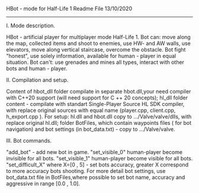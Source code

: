 HBot - mode for Half-Life 1
Readme File
13/10/2020

******************************************************
I.   Mode description.

HBot  -  artificial player for multiplayer mode Half-Life 1. 
Bot can: move along the map, collected items and shoot to enemies, use HW- and AW walls, use elevators, move along vertical staircase, overcome the obstacle. Bot fight "honest", use solely information, available for human - player in equal situation.
Bot can't: use grenades and mines all types, interact with other bots and human - player.

II.  Compilation and setup.

   Content of  hbot_dll folder  compilate in  separate  hbot.dll,your need compiler with C++20 support (will need support for C ++ 20 concepts);  hl_dll folder content  - compilate with standart Single-Player Source  HL SDK compiler, with replace original sources with equal name (player.cpp, client.cpp, h_export.cpp ).
   For setup: hl.dll and hbot.dll copy to   .../Valve/valve/dlls, with replace original hl.dll; folder  BotFiles, which contain waypoints files ( for bot navigation) and bot settings (in bot_data.txt) -  copy to  .../Valve/valve.

III. Bot commands.

"add_bot" -  add new bot in game.
"set_visible_0"  human-player become  invisible  for all bots. 
"set_visible_1"  human-player become  visible  for all bots. 
"set_difficult_X"  where X=[0 , 5] - set  bots accuracy, greater X correspond to more accuracy bots shooting.
     For more detail bot settings, use bot_data.txt file in BotFiles,where possible to set bot name, accuracy and aggressive in range [0.0 , 1.0].
